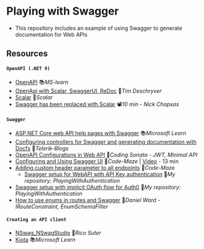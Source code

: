 # Playing with Swagger

- This repository includes an example of using Swagger to generate documentation for Web APIs

## Resources

####  `OpenAPI (.NET 9)`

- [OpenAPI](https://learn.microsoft.com/en-us/aspnet/core/fundamentals/openapi/overview) 📚*MS-learn*
- [OpenApi with Scalar, SwaggerUI, ReDoc](https://timdeschryver.dev/blog/what-about-my-api-documentation-now-that-swashbuckle-is-no-longer-a-dependency-in-aspnet-9) 📓*Tim Deschryver*
- [Scalar](https://github.com/scalar/scalar/blob/main/packages/scalar.aspnetcore/README.md) 👤*Scalar*
- [Swagger has been replaced with Scalar](https://youtu.be/8yI4gD1HruY) 📽️*10 min - Nick Chapsas*

####  `Swagger`

- [ASP.NET Core web API help pages with Swagger](https://learn.microsoft.com/en-us/aspnet/core/tutorials/web-api-help-pages-using-swagger) 📚*Microsoft Learn*
- [Configuring controllers for Swagger and generating documentation with Docfx](https://www.telerik.com/blogs/aspnet-core-basics-documenting-apis) 📓*Telerik-Blogs*
- [OpenAPI Configurations in Web API](https://codingsonata.com/swagger-openapi-configurations-in-asp-net-core-web-api) 📓*Coding Sonata - JWT, Minimal API*
- [Configuring and Using Swagger UI](https://code-maze.com/swagger-ui-asp-net-core-web-api) 📓*Code-Maze* | [Video](https://youtu.be/lml_j5ujjeQ) - 13 min
- [Adding custom header parameter to all endpoints](https://code-maze.com/aspnetcore-adding-a-custom-header-parameter-to-all-api-endpoints-in-swagger) 📓*Code-Maze*
  - [Swagger setup for WebAPI with API Key authentication](https://github.com/19balazs86/PlayingWithAuthentication?tab=readme-ov-file#project-apikeyauth) 👤*My repository: PlayingWithAuthentication*
- [Swagger setup with implicit OAuth flow for Auth0](https://github.com/19balazs86/PlayingWithAuthentication/blob/main/BlazorWASM.Auth0.JWT.OpenIDConnect/BlazorWASM.Auth0.JWT.OpenIDConnect/Server/Program.cs) 👤*My repository: PlayingWithAuthentication*
- [How to use enums in routes and Swagger](https://daninacan.com/how-to-use-enums-in-asp-net-core-routes) 📓*Daniel Ward - IRouteConstraint, EnumSchemaFilter*

#### `Creating an API client`

- [NSwag_NSwagStudio](https://github.com/RSuter/NSwag/wiki/NSwagStudio) 👤*Rico Suter*
- [Kiota](https://learn.microsoft.com/en-us/openapi/kiota/overview) 📚*Microsoft Learn*
